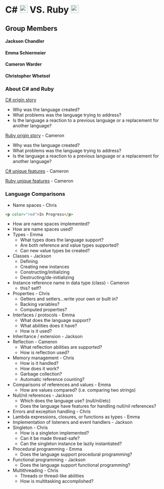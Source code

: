 # C# <img src="https://github.com/JChauncyChandler/CSharpvsRuby/blob/master/Assets/raw/master/C%23_Logo.png" width="25" height="25"> VS. Ruby <img src="https://github.com/JChauncyChandler/CSharpvsRuby/blob/master/Assets/raw/master/Ruby_Logo.png" width="25" height="25">

## Group Members 
#### Jackson Chandler
#### Emma Schiermeier
#### Cameron Warder
#### Christopher Whetsel 

### About C# and Ruby

[C# origin story]()
  * Why was the language created?
  * What problems was the language trying to address?
  * Is the language a reaction to a previous language or a replacement for another language?
  
[Ruby origin story]() - Cameron
  * Why was the language created?
  * What problems was the language trying to address?
  * Is the language a reaction to a previous language or a replacement for another language?
  
[C# unique features]() - Cameron

[Ruby unique features]() - Cameron

### Language Comparisons

* Name spaces - Chris 
```html
<p color="red">In Progress</p>
```
  * How are name spaces implemented?
  * How are name spaces used?
* Types - Emma
    * What types does the language support?
    * Are both reference and value types supported?
    * Can new value types be created?
* Classes - Jackson
  * Defining
  * Creating new instances
  * Constructing/initializing
  * Destructing/de-initializing
* Instance reference name in data type (class) - Cameron
  * this?  self?
* Properties - Chris
  * Getters and setters...write your own or built in?
  * Backing variables?
  * Computed properties?
* Interfaces / protocols - Emma
  * What does the language support?
  * What abilities does it have?
  * How is it used?
* Inheritance / extension - Jackson
* Reflection - Cameron
  * What reflection abilities are supported?
  * How is reflection used?
* Memory management - Chris
  * How is it handled?
  * How does it work?
  * Garbage collection?
  * Automatic reference counting?
* Comparisons of references and values - Emma
  * How are values compared? (i.e. comparing two strings)
* Null/nil references - Jackson
  * Which does the language use? (null/nil/etc)
  * Does the language have features for handling null/nil references?
* Errors and exception handling - Chris
* Lambda expressions, closures, or functions as types - Emma
* Implementation of listeners and event handlers - Jackson
* Singleton - Chris
  * How is a singleton implemented?
  * Can it be made thread-safe?
  * Can the singleton instance be lazily instantiated?
* Procedural programming - Emma
  * Does the language support procedural programming?
* Functional programming - Jackson
  * Does the language support functional programming?
* Multithreading - Chris
  * Threads or thread-like abilities
  * How is multitasking accomplished?
